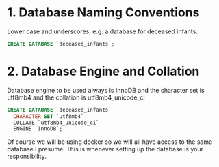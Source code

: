# 1. Database Naming Conventions
Lower case and underscores, e.g. a database for deceased infants.
```sql
CREATE DATABASE `deceased_infants`;
```

# 2. Database Engine and Collation
Database engine to be used always is InnoDB and the character set is utf8mb4 and the collation is utf8mb4_unicode_ci

```sql
CREATE DATABASE `deceased_infants`
  CHARACTER SET `utf8mb4`
  COLLATE `utf8mb4_unicode_ci`
  ENGINE `InnoDB`;
```
Of course we will be using docker so we will all have access to the same database I presume. This is whenever setting up the database is your responsibility.